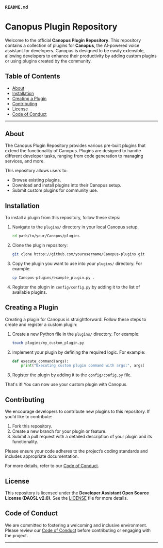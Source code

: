 ### `README.md`

# Canopus Plugin Repository

Welcome to the official **Canopus Plugin Repository**. This repository contains a collection of plugins for **Canopus**, the AI-powered voice assistant for developers. Canopus is designed to be easily extensible, allowing developers to enhance their productivity by adding custom plugins or using plugins created by the community.

## Table of Contents

- [About](#about)
- [Installation](#installation)
- [Creating a Plugin](#creating-a-plugin)
- [Contributing](#contributing)
- [License](#license)
- [Code of Conduct](#code-of-conduct)

---

## About

The Canopus Plugin Repository provides various pre-built plugins that extend the functionality of Canopus. Plugins are designed to handle different developer tasks, ranging from code generation to managing services, and more.

This repository allows users to:
- Browse existing plugins.
- Download and install plugins into their Canopus setup.
- Submit custom plugins for community use.

## Installation

To install a plugin from this repository, follow these steps:

1. Navigate to the `plugins/` directory in your local Canopus setup.
   ```bash
   cd path/to/your/Canopus/plugins
   ```

2. Clone the plugin repository:
   ```bash
   git clone https://github.com/yourusername/Canopus-plugins.git
   ```

3. Copy the plugin you want to use into your `plugins/` directory. For example:
   ```bash
   cp Canopus-plugins/example_plugin.py .
   ```

4. Register the plugin in `config/config.py` by adding it to the list of available plugins.

## Creating a Plugin

Creating a plugin for Canopus is straightforward. Follow these steps to create and register a custom plugin:

1. Create a new Python file in the `plugins/` directory. For example:
   ```bash
   touch plugins/my_custom_plugin.py
   ```

2. Implement your plugin by defining the required logic. For example:
   ```python
   def execute_command(args):
       print("Executing custom plugin command with args:", args)
   ```

3. Register the plugin by adding it to the `config/config.py` file.

That's it! You can now use your custom plugin with Canopus.

## Contributing

We encourage developers to contribute new plugins to this repository. If you'd like to contribute:

1. Fork this repository.
2. Create a new branch for your plugin or feature.
3. Submit a pull request with a detailed description of your plugin and its functionality.

Please ensure your code adheres to the project’s coding standards and includes appropriate documentation.

For more details, refer to our [Code of Conduct](CODE_OF_CONDUCT.md).

## License

This repository is licensed under the **Developer Assistant Open Source License (DAOSL v2.0)**. See the [LICENSE](LICENSE) file for more details.

## Code of Conduct

We are committed to fostering a welcoming and inclusive environment. Please review our [Code of Conduct](CODE_OF_CONDUCT.md) before contributing or engaging with the project.

---
